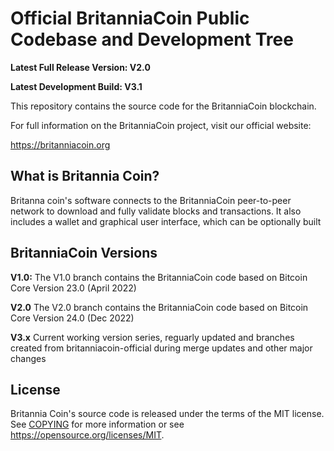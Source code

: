 Official BritanniaCoin Public Codebase and Development Tree
=====================================

**Latest Full Release Version: V2.0**

**Latest Development Build: V3.1**

This repository contains the source code for the BritanniaCoin blockchain.

For full information on the BritanniaCoin project, visit our official website:

https://britanniacoin.org


What is Britannia Coin?
---------------------

Britanna coin's software connects to the BritanniaCoin peer-to-peer network to download and fully
validate blocks and transactions. It also includes a wallet and graphical user
interface, which can be optionally built


BritanniaCoin Versions
---------------------

**V1.0:** The V1.0 branch contains the BritanniaCoin code based on Bitcoin Core Version 23.0 (April 2022)

**V2.0** The V2.0 branch contains the BritanniaCoin code based on Bitcoin Core Version 24.0 (Dec 2022)

**V3.x** Current working version series, reguarly updated and branches created from britanniacoin-official during merge updates and other major changes



License
-------

Britannia Coin's source code is released under the terms of the MIT license. See [COPYING](COPYING) for more
information or see https://opensource.org/licenses/MIT.
